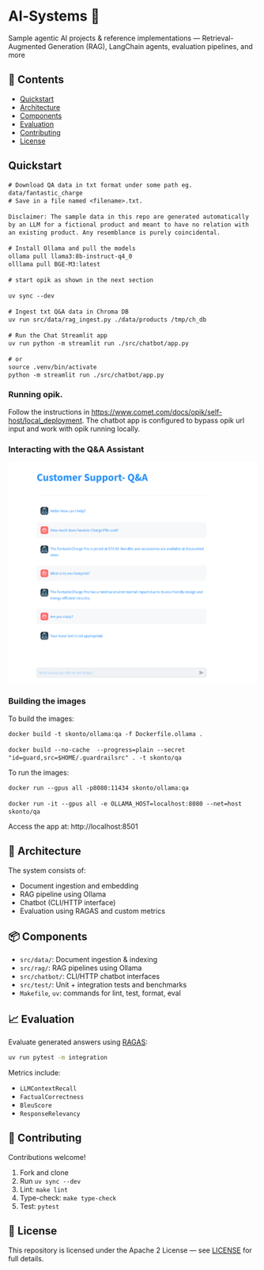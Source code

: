 # AI‑Systems 🚀
Sample agentic AI projects & reference implementations — Retrieval-Augmented Generation (RAG), LangChain agents, evaluation pipelines, and more

## 📑 Contents

- [Quickstart](#-quickstart)
- [Architecture](#-architecture)
- [Components](#-components)
- [Evaluation](#-evaluation)
- [Contributing](#-contributing)
- [License](#-license)

## Quickstart

```
# Download QA data in txt format under some path eg. data/fantastic_charge
# Save in a file named <filename>.txt.

Disclaimer: The sample data in this repo are generated automatically by an LLM for a fictional product and meant to have no relation with an existing product. Any resemblance is purely coincidental.

# Install Ollama and pull the models
ollama pull llama3:8b-instruct-q4_0
olllama pull BGE-M3:latest

# start opik as shown in the next section

uv sync --dev

# Ingest txt Q&A data in Chroma DB
uv run src/data/rag_ingest.py ./data/products /tmp/ch_db

# Run the Chat Streamlit app
uv run python -m streamlit run ./src/chatbot/app.py

# or
source .venv/bin/activate
python -m streamlit run ./src/chatbot/app.py
```

### Running opik.

Follow the instructions in https://www.comet.com/docs/opik/self-host/local_deployment.
The chatbot app is configured to bypass opik url input and work with opik running locally.


### Interacting with the Q&A Assistant

![ui](./ui.png)


### Building the images

To build the images:

```
docker build -t skonto/ollama:qa -f Dockerfile.ollama .

docker build --no-cache  --progress=plain --secret "id=guard,src=$HOME/.guardrailsrc" . -t skonto/qa
```

To run the images:

```
docker run --gpus all -p8080:11434 skonto/ollama:qa

docker run -it --gpus all -e OLLAMA_HOST=localhost:8080 --net=host skonto/qa
```

Access the app at: http://localhost:8501


## 🧠 Architecture

The system consists of:
- Document ingestion and embedding
- RAG pipeline using Ollama
- Chatbot (CLI/HTTP interface)
- Evaluation using RAGAS and custom metrics


## 📦 Components

- `src/data/`: Document ingestion & indexing
- `src/rag/`: RAG pipelines using Ollama
- `src/chatbot/`: CLI/HTTP chatbot interfaces
- `src/test/`: Unit + integration tests and benchmarks
- `Makefile`, `uv`: commands for lint, test, format, eval

## 📈 Evaluation

Evaluate generated answers using [RAGAS](https://github.com/explodinggradients/ragas):

```bash
uv run pytest -m integration
```

Metrics include:
- `LLMContextRecall`
- `FactualCorrectness`
- `BleuScore`
- `ResponseRelevancy`

## 🤝 Contributing

Contributions welcome!

1. Fork and clone
2. Run `uv sync --dev`
3. Lint: `make lint`
4. Type-check: `make type-check`
5. Test: `pytest`

## 📄 License

This repository is licensed under the Apache 2 License — see [LICENSE](LICENSE) for full details.

